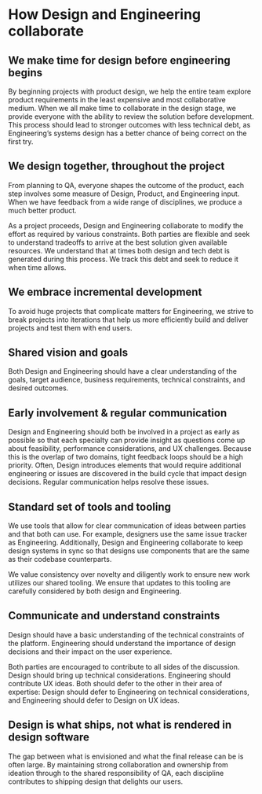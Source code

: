 # How Design and Engineering collaborate

## We make time for design before engineering begins

By beginning projects with product design, we help the entire team explore product requirements in the least expensive and most collaborative medium. When we all make time to collaborate in the design stage, we provide everyone with the ability to review the solution before development. This process should lead to stronger outcomes with less technical debt, as Engineering’s systems design has a better chance of being correct on the first try.

## We design together, throughout the project

From planning to QA, everyone shapes the outcome of the product, each step involves some measure of Design, Product, and Engineering input. When we have feedback from a wide range of disciplines, we produce a much better product.

As a project proceeds, Design and Engineering collaborate to modify the effort as required by various constraints. Both parties are flexible and seek to understand tradeoffs to arrive at the best solution given available resources. We understand that at times both design and tech debt is generated during this process. We track this debt and seek to reduce it when time allows.

## We embrace incremental development

To avoid huge projects that complicate matters for Engineering, we strive to break projects into iterations that help us more efficiently build and deliver projects and test them with end users.

## Shared vision and goals

Both Design and Engineering should have a clear understanding of the goals, target audience, business requirements, technical constraints, and desired outcomes.

## Early involvement & regular communication

Design and Engineering should both be involved in a project as early as possible so that each specialty can provide insight as questions come up about feasibility, performance considerations, and UX challenges. Because this is the overlap of two domains, tight feedback loops should be a high priority. Often, Design introduces elements that would require additional engineering or issues are discovered in the build cycle that impact design decisions. Regular communication helps resolve these issues.

## Standard set of tools and tooling

We use tools that allow for clear communication of ideas between parties and that both can use. For example, designers use the same issue tracker as Engineering. Additionally, Design and Engineering collaborate to keep design systems in sync so that designs use components that are the same as their codebase counterparts.

We value consistency over novelty and diligently work to ensure new work utilizes our shared tooling. We ensure that updates to this tooling are carefully considered by both design and Engineering.

## Communicate and understand constraints

Design should have a basic understanding of the technical constraints of the platform. Engineering should understand the importance of design decisions and their impact on the user experience.

Both parties are encouraged to contribute to all sides of the discussion. Design should bring up technical considerations. Engineering should contribute UX ideas. Both should defer to the other in their area of expertise: Design should defer to Engineering on technical considerations, and Engineering should defer to Design on UX ideas.

## Design is what ships, not what is rendered in design software

The gap between what is envisioned and what the final release can be is often large. By maintaining strong collaboration and ownership from ideation through to the shared responsibility of QA, each discipline contributes to shipping design that delights our users.
